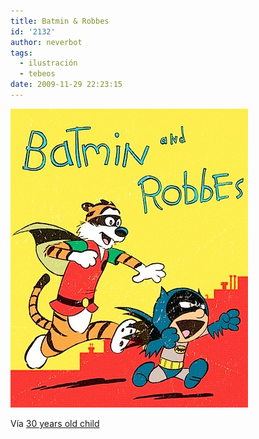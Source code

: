```yaml
---
title: Batmin & Robbes
id: '2132'
author: neverbot
tags:
  - ilustración
  - tebeos
date: 2009-11-29 22:23:15
---
```


![200911292222.jpg](./batmin-robbes/200911292222.jpg)

Vía [30 years old child](http://jhulyjohns.tumblr.com/post/261461066/iamderek-stevenebowman-via-retconpunch)